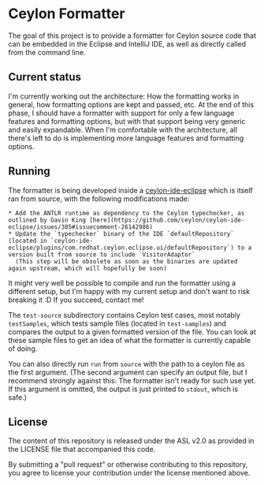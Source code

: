 Ceylon Formatter
================

The goal of this project is to provide a formatter for Ceylon source code that can be embedded in the Eclipse and IntelliJ IDE, as well as directly called from the command line.

Current status
--------------

I'm currently working out the architecture: How the formatting works in general, how formatting options are kept and passed, etc.
At the end of this phase, I should have a formatter with support for only a few language features and formatting options, but with that support being very generic and easily expandable.
When I'm comfortable with the architecture, all there's left to do is implementing more language features and formatting options.

Running
-------

The formatter is being developed inside a [ceylon-ide-eclipse](https://github.com/ceylon/ceylon-ide-eclipse) which is itself ran from source, with the following modifications made:

    * Add the ANTLR runtime as dependency to the Ceylon typechecker, as outlined by Gavin King [here](https://github.com/ceylon/ceylon-ide-eclipse/issues/385#issuecomment-26142986)
    * Update the `typechecker` binary of the IDE `defaultRepository` (located in `ceylon-ide-eclipse/plugins/com.redhat.ceylon.eclipse.ui/defaultRepository`) to a version built from source to include `VisitorAdaptor`
      (This step will be obsolete as soon as the binaries are updated again upstream, which will hopefully be soon)

It might very well be possible to compile and run the formatter using a different setup, but I'm happy with my current setup and don't want to risk breaking it :D If you succeed, contact me!

The `test-source` subdirectory contains Ceylon test cases, most notably `testSamples`, which tests sample files (located in `test-samples`) and compares the output to a given formatted version of the file.
You can look at these sample files to get an idea of what the formatter is currently capable of doing.

You can also directly run `run` from `source` with the path to a ceylon file as the first argument.
(The second argument can specify an output file, but I recommend strongly against this: The formatter isn't ready for such use yet.
If this argument is omitted, the output is just printed to `stdout`, which is safe.)

License
-------

The content of this repository is released under the ASL v2.0
as provided in the LICENSE file that accompanied this code.

By submitting a "pull request" or otherwise contributing to 
this repository, you agree to license your contribution under 
the license mentioned above.